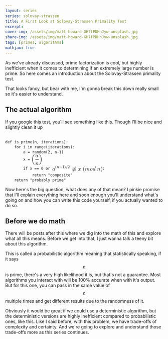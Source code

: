 ```yaml
---
layout: series
series: solovay-strassen
title: A First Look at Solovay-Strassen Primality Test
excerpt:
cover-img: /assets/img/matt-howard-GH7fPDHnJyw-unsplash.jpg
share-img: /assets/img/matt-howard-GH7fPDHnJyw-unsplash.jpg
tags: [primes, algorithms]
mathjax: true
---
```


As we've already discussed, prime factorization is cool, but highly inefficient when it comes to determining if an extremely large number is prime. So here comes an introduction about the Solovay-Strassen primality test.

That looks fancy, but bear with me, I'm gonna break this down really small so it's easier to understand.

## The actual algorithm

If you google this test, you'll see something like this. Though I'll be nice and slightly clean it up

<pre><code>
def is_prime(n, iterations):
    for i in range(iterations):
        a = random(2, n-1)
        x = <img src="/assets/img/solovay-strassen-first-look/jacobi.png" alt="Jacobi Symbol of a/n" style="display: inline-block; vertical-align: middle;">
        if x == 0 or <img src="/assets/img/solovay-strassen-first-look/check.png" alt="a raised to n minus 1 over 2 is not congruent to x modulo n" style="display: inline-block; vertical-align: middle;">:
            return "composite"
    return "probably prime"
</code></pre>

Now here's the big question, what does any of that mean? I pinkie promise that I'll explain everything here and soon enough you'll understand what's going on and how you can write this code yourself, if you actually wanted to do so.

## Before we do math

There will be posts after this where we dig into the math of this and explore what all this means. Before we get into that, I just wanna talk a teeny bit about this algorithm.

This is called a probabilistic algorithm meaning that statistically speaking, if it says $$n$$ is prime, there's a very high likelihood it is, but that's not a guarantee. Most algorithms you interact with will be 100% accurate when with it's output. But for this one, you can pass in the same value of $$n$$ multiple times and get different results due to the randomness of it.

Obviously it would be great if we could use a deterministic algorithm, but the deterministic versions are highly inefficient compared to probabilistic ones, like this. Like I said before, with this problem, we have trade-offs of complexity and certainty. And we're going to explore and understand those trade-offs more as this series continues.
